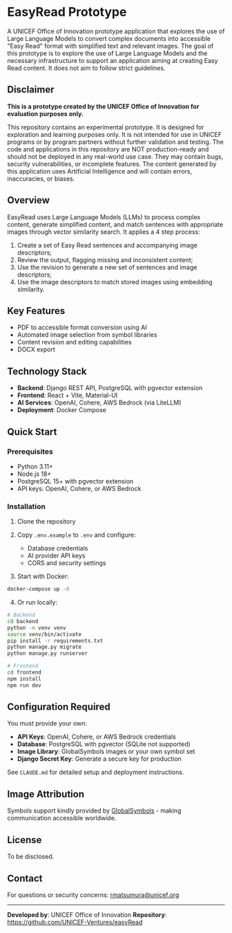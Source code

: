 # EasyRead Prototype

A UNICEF Office of Innovation prototype application that explores the use of Large Language Models to convert complex documents into accessible "Easy Read" format with simplified text and relevant images. The goal of this prototype is to explore the use of Large Language Models and the necessary infrastructure to support an application aiming at creating Easy Read content. It does not aim to follow strict guidelines.

## Disclaimer

**This is a prototype created by the UNICEF Office of Innovation for evaluation purposes only.**

This repository contains an experimental prototype. It is designed for exploration and learning purposes only. It is not intended for use in UNICEF programs or by program partners without further validation and testing. The code and applications in this repository are NOT production-ready and should not be deployed in any real-world use case. They may contain bugs, security vulnerabilities, or incomplete features. The content generated by this application uses Artificial Intelligence and will contain errors, inaccuracies, or biases. 

## Overview

EasyRead uses Large Language Models (LLMs) to process complex content, generate simplified content, and match sentences with appropriate images through vector similarity search. It applies a 4 step process:

1. Create a set of Easy Read sentences and accompanying image descriptors;
2. Review the output, flagging missing and inconsistent content;
3. Use the revision to generate a new set of sentences and image descriptors;
4. Use the image descriptors to match stored images using embedding similarity.

## Key Features

- PDF to accessible format conversion using AI
- Automated image selection from symbol libraries
- Content revision and editing capabilities
- DOCX export

## Technology Stack

- **Backend**: Django REST API, PostgreSQL with pgvector extension
- **Frontend**: React + Vite, Material-UI
- **AI Services**: OpenAI, Cohere, AWS Bedrock (via LiteLLM)
- **Deployment**: Docker Compose

## Quick Start

### Prerequisites

- Python 3.11+
- Node.js 18+
- PostgreSQL 15+ with pgvector extension
- API keys: OpenAI, Cohere, or AWS Bedrock

### Installation

1. Clone the repository
2. Copy `.env.example` to `.env` and configure:
   - Database credentials
   - AI provider API keys
   - CORS and security settings

3. Start with Docker:
```bash
docker-compose up -d
```

4. Or run locally:
```bash
# Backend
cd backend
python -m venv venv
source venv/bin/activate
pip install -r requirements.txt
python manage.py migrate
python manage.py runserver

# Frontend
cd frontend
npm install
npm run dev
```

## Configuration Required

You must provide your own:
- **API Keys**: OpenAI, Cohere, or AWS Bedrock credentials
- **Database**: PostgreSQL with pgvector (SQLite not supported)
- **Image Library**: GlobalSymbols images or your own symbol set
- **Django Secret Key**: Generate a secure key for production

See `CLAUDE.md` for detailed setup and deployment instructions.

## Image Attribution

Symbols support kindly provided by [GlobalSymbols](https://www.globalsymbols.com) - making communication accessible worldwide.

## License

To be disclosed.

## Contact

For questions or security concerns: rmatsumura@unicef.org

---

**Developed by**: UNICEF Office of Innovation
**Repository**: https://github.com/UNICEF-Ventures/easyRead
